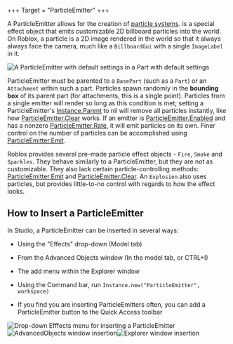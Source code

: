 +++
Target = "ParticleEmitter"
+++

A ParticleEmitter allows for the creation of [particle systems][1]. is a special effect object that emits customizable 2D billboard particles into the world. On Roblox, a particle is a 2D image rendered in the world so that it always always face the camera, much like a `BillboardGui` with a single `ImageLabel` in it.![A ParticleEmitter with default settings in a Part with default settings][2]ParticleEmitter must be parented to a `BasePart` (such as a `Part`) or an `Attachment` within such a part. Particles spawn randomly in the **bounding box** of its parent part (for attachments, this is a single point). Particles from a single emitter will render so long as this condition is met; setting a ParticleEmitter's [Instance.Parent](https://developer.roblox.com/api-reference/property/Instance/Parent) to nil will remove all particles instantly, like how [ParticleEmitter.Clear](https://developer.roblox.com/api-reference/function/ParticleEmitter/Clear) works. If an emitter is [ParticleEmitter.Enabled](https://developer.roblox.com/api-reference/property/ParticleEmitter/Enabled) and has a nonzero [ParticleEmitter.Rate](https://developer.roblox.com/api-reference/property/ParticleEmitter/Rate), it will emit particles on its own. Finer control on the number of particles can be accomplished using [ParticleEmitter.Emit](https://developer.roblox.com/api-reference/function/ParticleEmitter/Emit).Roblox provides several pre-made particle effect objects - `Fire`, `Smoke` and `Sparkles`. They behave similarly to a ParticleEmitter, but they are not as customizable. They also lack certain particle-controlling methods: [ParticleEmitter.Emit](https://developer.roblox.com/api-reference/function/ParticleEmitter/Emit) and [ParticleEmitter.Clear](https://developer.roblox.com/api-reference/function/ParticleEmitter/Clear).  An `Explosion` also uses particles, but provides little-to-no control with regards to how the effect looks.## How to Insert a ParticleEmitter In Studio, a ParticleEmitter can be inserted in several ways:  - Using the "Effects" drop-down (Model tab)  - From the Advanced Objects window (In the model tab, or CTRL+I)  - The add menu within the Explorer window  - Using the Command bar, run `Instance.new("ParticleEmitter", workspace)`  - If you find you are inserting ParticleEmitters often, you can add a ParticleEmitter button to the Quick Access toolbar![Drop-down Efffects menu for inserting a ParticleEmitter][3]![AdvancedObjects window insertion][4]![Explorer window insertion][5][1]: https://en.wikipedia.org/wiki/Particle_system[2]: https://developer.roblox.com/assets/blt7bc5555538e06faa/ParticleEmitter.png[3]: https://developer.roblox.com/assets/blt14277a5a3c807db6/ParticleEmitter_Insertion.png[4]: https://images.contentstack.io/v3/assets/blt309cc8bfb280dcec/blt885ce1cfde491cd3/5b0b5148dc1dd5cd0f3c9cb5/ParticleEmitter_Insertion2.png[5]: https://images.contentstack.io/v3/assets/blt309cc8bfb280dcec/blt0e3ad5ad5826a269/5b0b51557f08d31910651bd7/ParticleEmitter_Insertion3.png